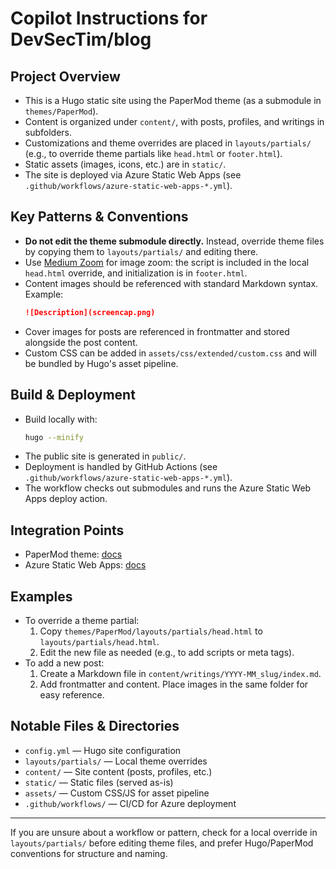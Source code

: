 # Copilot Instructions for DevSecTim/blog

## Project Overview
- This is a Hugo static site using the PaperMod theme (as a submodule in `themes/PaperMod`).
- Content is organized under `content/`, with posts, profiles, and writings in subfolders.
- Customizations and theme overrides are placed in `layouts/partials/` (e.g., to override theme partials like `head.html` or `footer.html`).
- Static assets (images, icons, etc.) are in `static/`.
- The site is deployed via Azure Static Web Apps (see `.github/workflows/azure-static-web-apps-*.yml`).

## Key Patterns & Conventions
- **Do not edit the theme submodule directly.** Instead, override theme files by copying them to `layouts/partials/` and editing there.
- Use [Medium Zoom](https://github.com/francoischalifour/medium-zoom) for image zoom: the script is included in the local `head.html` override, and initialization is in `footer.html`.
- Content images should be referenced with standard Markdown syntax. Example:
  ```markdown
  ![Description](screencap.png)
  ```
- Cover images for posts are referenced in frontmatter and stored alongside the post content.
- Custom CSS can be added in `assets/css/extended/custom.css` and will be bundled by Hugo's asset pipeline.

## Build & Deployment
- Build locally with:
  ```sh
  hugo --minify
  ```
- The public site is generated in `public/`.
- Deployment is handled by GitHub Actions (see `.github/workflows/azure-static-web-apps-*.yml`).
- The workflow checks out submodules and runs the Azure Static Web Apps deploy action.

## Integration Points
- PaperMod theme: [docs](https://github.com/adityatelange/hugo-PaperMod/wiki)
- Azure Static Web Apps: [docs](https://docs.microsoft.com/azure/static-web-apps/)

## Examples
- To override a theme partial:
  1. Copy `themes/PaperMod/layouts/partials/head.html` to `layouts/partials/head.html`.
  2. Edit the new file as needed (e.g., to add scripts or meta tags).
- To add a new post:
  1. Create a Markdown file in `content/writings/YYYY-MM_slug/index.md`.
  2. Add frontmatter and content. Place images in the same folder for easy reference.

## Notable Files & Directories
- `config.yml` — Hugo site configuration
- `layouts/partials/` — Local theme overrides
- `content/` — Site content (posts, profiles, etc.)
- `static/` — Static files (served as-is)
- `assets/` — Custom CSS/JS for asset pipeline
- `.github/workflows/` — CI/CD for Azure deployment

---
If you are unsure about a workflow or pattern, check for a local override in `layouts/partials/` before editing theme files, and prefer Hugo/PaperMod conventions for structure and naming.
